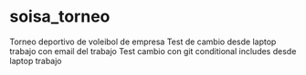 # soisa_torneo
Torneo deportivo de voleibol de empresa
Test de cambio desde laptop trabajo con email del trabajo
Test cambio con git conditional includes desde laptop trabajo
